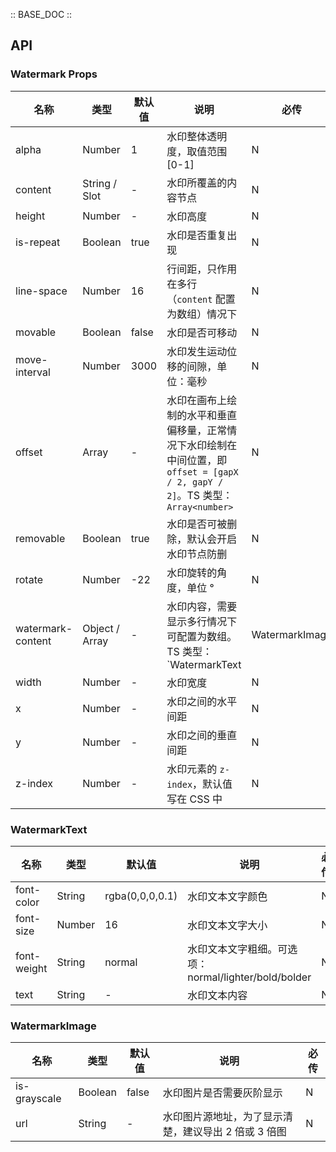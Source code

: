 :: BASE_DOC ::

## API

### Watermark Props

名称 | 类型 | 默认值 | 说明 | 必传
-- | -- | -- | -- | --
alpha | Number | 1 | 水印整体透明度，取值范围 [0-1] | N
content | String / Slot | - | 水印所覆盖的内容节点 | N
height | Number | - | 水印高度 | N
is-repeat | Boolean | true | 水印是否重复出现 | N
line-space | Number | 16 | 行间距，只作用在多行（`content` 配置为数组）情况下 | N
movable | Boolean | false | 水印是否可移动 | N
move-interval | Number | 3000 | 水印发生运动位移的间隙，单位：毫秒 | N
offset | Array | - | 水印在画布上绘制的水平和垂直偏移量，正常情况下水印绘制在中间位置，即 `offset = [gapX / 2, gapY / 2]`。TS 类型：`Array<number>` | N
removable | Boolean | true | 水印是否可被删除，默认会开启水印节点防删 | N
rotate | Number | -22 | 水印旋转的角度，单位 ° | N
watermark-content | Object / Array | - | 水印内容，需要显示多行情况下可配置为数组。TS 类型：`WatermarkText|WatermarkImage|Array<WatermarkText|WatermarkImage>` | N
width | Number | - | 水印宽度 | N
x | Number | - | 水印之间的水平间距 | N
y | Number | - | 水印之间的垂直间距 | N
z-index | Number | - | 水印元素的 `z-index`，默认值写在 CSS 中 | N

### WatermarkText

名称 | 类型 | 默认值 | 说明 | 必传
-- | -- | -- | -- | --
font-color | String | rgba(0,0,0,0.1) | 水印文本文字颜色 | N
font-size | Number | 16 | 水印文本文字大小 | N
font-weight | String | normal | 水印文本文字粗细。可选项：normal/lighter/bold/bolder | N
text | String | - | 水印文本内容 | N

### WatermarkImage

名称 | 类型 | 默认值 | 说明 | 必传
-- | -- | -- | -- | --
is-grayscale | Boolean | false | 水印图片是否需要灰阶显示 | N
url | String | - | 水印图片源地址，为了显示清楚，建议导出 2 倍或 3 倍图 | N

